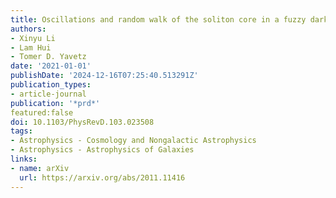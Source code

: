 ```yaml
---
title: Oscillations and random walk of the soliton core in a fuzzy dark matter halo
authors:
- Xinyu Li
- Lam Hui
- Tomer D. Yavetz
date: '2021-01-01'
publishDate: '2024-12-16T07:25:40.513291Z'
publication_types:
- article-journal
publication: '*prd*'
featured:false
doi: 10.1103/PhysRevD.103.023508
tags:
- Astrophysics - Cosmology and Nongalactic Astrophysics
- Astrophysics - Astrophysics of Galaxies
links:
- name: arXiv
  url: https://arxiv.org/abs/2011.11416
---
```


